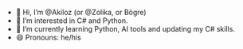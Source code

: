 - 👋 Hi, I’m @Akiloz (or @Zolika, or Bögre)
- 👀 I’m interested in C# and Python.
- 🌱 I’m currently learning Python, AI tools and updating my C# skills.
- 😄 Pronouns: he/his

<!---
Akiloz/Akiloz is a ✨ special ✨ repository because its `README.md` (this file) appears on your GitHub profile.
You can click the Preview link to take a look at your changes.
--->

